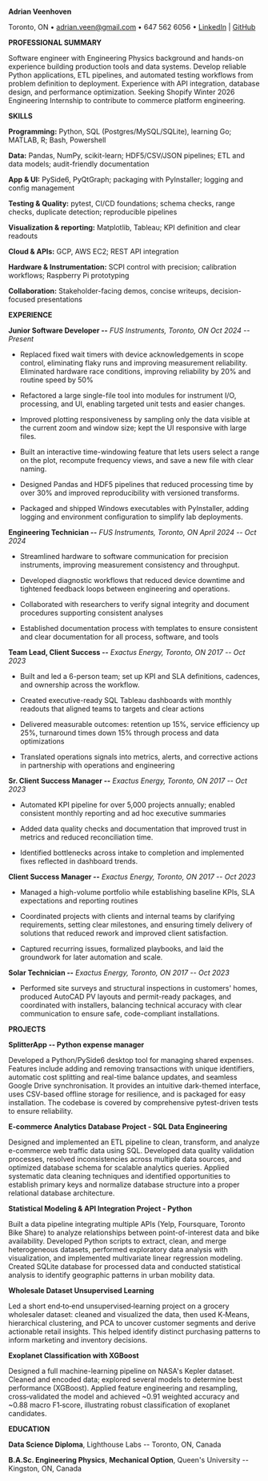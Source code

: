 **Adrian Veenhoven**

Toronto, ON • adrian.veen@gmail.com • 647 562 6056 • [LinkedIn](https://www.linkedin.com/in/a-veenhoven/) | [GitHub](https://github.com/adrianveen)

**PROFESSIONAL SUMMARY**

Software engineer with Engineering Physics background and hands-on experience building production tools and data systems. Develop reliable Python applications, ETL pipelines, and automated testing workflows from problem definition to deployment. Experience with API integration, database design, and performance optimization. Seeking Shopify Winter 2026 Engineering Internship to contribute to commerce platform engineering.

**SKILLS**

**Programming:** Python, SQL (Postgres/MySQL/SQLite), learning Go; MATLAB, R; Bash, Powershell

**Data:** Pandas, NumPy, scikit-learn; HDF5/CSV/JSON pipelines; ETL and data models; audit-friendly documentation

**App & UI:** PySide6, PyQtGraph; packaging with PyInstaller; logging and config management

**Testing & Quality:** pytest, CI/CD foundations; schema checks, range checks, duplicate detection; reproducible pipelines

**Visualization & reporting:** Matplotlib, Tableau; KPI definition and clear readouts

**Cloud & APIs:** GCP, AWS EC2; REST API integration

**Hardware & Instrumentation:** SCPI control with precision; calibration workflows; Raspberry Pi prototyping

**Collaboration:** Stakeholder-facing demos, concise writeups, decision-focused presentations

**EXPERIENCE**

**Junior Software Developer --** *FUS Instruments, Toronto, ON Oct 2024 -- Present*

- Replaced fixed wait timers with device acknowledgements in scope control, eliminating flaky runs and improving measurement reliability. Eliminated hardware race conditions, improving reliability by 20% and routine speed by 50%

- Refactored a large single-file tool into modules for instrument I/O, processing, and UI, enabling targeted unit tests and easier changes.

- Improved plotting responsiveness by sampling only the data visible at the current zoom and window size; kept the UI responsive with large files.

- Built an interactive time-windowing feature that lets users select a range on the plot, recompute frequency views, and save a new file with clear naming.

- Designed Pandas and HDF5 pipelines that reduced processing time by over 30% and improved reproducibility with versioned transforms.

- Packaged and shipped Windows executables with PyInstaller, adding logging and environment configuration to simplify lab deployments.

**Engineering Technician --** *FUS Instruments, Toronto, ON April 2024 -- Oct 2024*

- Streamlined hardware to software communication for precision instruments, improving measurement consistency and throughput.

- Developed diagnostic workflows that reduced device downtime and tightened feedback loops between engineering and operations.

- Collaborated with researchers to verify signal integrity and document procedures supporting consistent analyses

- Established documentation process with templates to ensure consistent and clear documentation for all process, software, and tools

**Team Lead, Client Success --** *Exactus Energy, Toronto, ON 2017 -- Oct 2023*

- Built and led a 6-person team; set up KPI and SLA definitions, cadences, and ownership across the workflow.

- Created executive-ready SQL Tableau dashboards with monthly readouts that aligned teams to targets and clear actions

- Delivered measurable outcomes: retention up 15%, service efficiency up 25%, turnaround times down 15% through process and data optimizations

- Translated operations signals into metrics, alerts, and corrective actions in partnership with operations and engineering

**Sr. Client Success Manager --** *Exactus Energy, Toronto, ON 2017 -- Oct 2023*

- Automated KPI pipeline for over 5,000 projects annually; enabled consistent monthly reporting and ad hoc executive summaries

- Added data quality checks and documentation that improved trust in metrics and reduced reconciliation time.

- Identified bottlenecks across intake to completion and implemented fixes reflected in dashboard trends.

**Client Success Manager --** *Exactus Energy, Toronto, ON 2017 -- Oct 2023*

- Managed a high-volume portfolio while establishing baseline KPIs, SLA expectations and reporting routines

- Coordinated projects with clients and internal teams by clarifying requirements, setting clear milestones, and ensuring timely delivery of solutions that reduced rework and improved client satisfaction.

- Captured recurring issues, formalized playbooks, and laid the groundwork for later automation and scale.

**Solar Technician --** *Exactus Energy, Toronto, ON 2017 -- Oct 2023*

- Performed site surveys and structural inspections in customers' homes, produced AutoCAD PV layouts and permit-ready packages, and coordinated with installers, balancing technical accuracy with clear communication to ensure safe, code-compliant installations.

**PROJECTS**

**SplitterApp -- Python expense manager**

Developed a Python/PySide6 desktop tool for managing shared expenses. Features include adding and removing transactions with unique identifiers, automatic cost splitting and real-time balance updates, and seamless Google Drive synchronisation. It provides an intuitive dark-themed interface, uses CSV-based offline storage for resilience, and is packaged for easy installation. The codebase is covered by comprehensive pytest-driven tests to ensure reliability.

**E-commerce Analytics Database Project - SQL Data Engineering**

Designed and implemented an ETL pipeline to clean, transform, and analyze e-commerce web traffic data using SQL. Developed data quality validation processes, resolved inconsistencies across multiple data sources, and optimized database schema for scalable analytics queries. Applied systematic data cleaning techniques and identified opportunities to establish primary keys and normalize database structure into a proper relational database architecture.

**Statistical Modeling & API Integration Project - Python**

Built a data pipeline integrating multiple APIs (Yelp, Foursquare, Toronto Bike Share) to analyze relationships between point-of-interest data and bike availability. Developed Python scripts to extract, clean, and merge heterogeneous datasets, performed exploratory data analysis with visualization, and implemented multivariate linear regression modeling. Created SQLite database for processed data and conducted statistical analysis to identify geographic patterns in urban mobility data.

**Wholesale Dataset Unsupervised Learning**

Led a short end‑to‑end unsupervised‑learning project on a grocery wholesaler dataset: cleaned and visualized the data, then used K‑Means, hierarchical clustering, and PCA to uncover customer segments and derive actionable retail insights. This helped identify distinct purchasing patterns to inform marketing and inventory decisions.

**Exoplanet Classification with XGBoost**

Designed a full machine-learning pipeline on NASA's Kepler dataset. Cleaned and encoded data; explored several models to determine best performance (XGBoost). Applied feature engineering and resampling, cross‑validated the model and achieved ~0.91 weighted accuracy and ~0.88 macro F1‑score, illustrating robust classification of exoplanet candidates.

**EDUCATION**

**Data Science Diploma**, Lighthouse Labs -- Toronto, ON, Canada

**B.A.Sc. Engineering Physics**, **Mechanical Option**, Queen's University -- Kingston, ON, Canada
```
